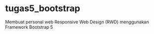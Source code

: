 # tugas5_bootstrap
Membuat personal web Responsive Web Design (RWD) menggunakan Framework Bootstrap 5
